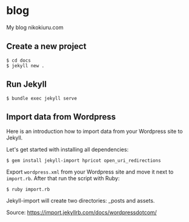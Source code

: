 # blog
My blog nikokiuru.com

## Create a new project

    $ cd docs
    $ jekyll new .

## Run Jekyll

    $ bundle exec jekyll serve

## Import data from Wordpress

Here is an introduction how to import data from your Wordpress site to Jekyll.

Let's get started with installing all dependencies:

    $ gem install jekyll-import hpricot open_uri_redirections

Export `wordpress.xml` from your Wordpress site and move it next to `import.rb`. After that run the script with Ruby:

    $ ruby import.rb

Jekyll-import will create two directories: _posts and assets.

Source: https://import.jekyllrb.com/docs/wordpressdotcom/